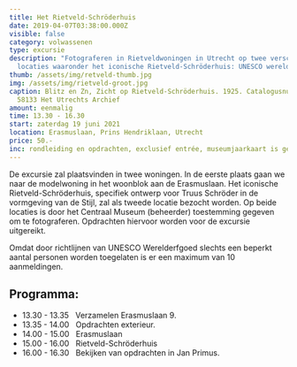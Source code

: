```yaml
---
title: Het Rietveld-Schröderhuis
date: 2019-04-07T03:38:00.000Z
visible: false
category: volwassenen
type: excursie
description: "Fotograferen in Rietveldwoningen in Utrecht op twee verschillende
  locaties waaronder het iconische Rietveld-Schröderhuis: UNESCO werelderfgoed."
thumb: /assets/img/retveld-thumb.jpg
img: /assets/img/rietveld-groot.jpg
caption: Blitz en Zn, Zicht op Rietveld-Schröderhuis. 1925. Catalogusnummer
  58133 Het Utrechts Archief
amount: eenmalig
time: 13.30 - 16.30
start: zaterdag 19 juni 2021
location: Erasmuslaan, Prins Hendriklaan, Utrecht
price: 50.-
inc: rondleiding en opdrachten, exclusief entrée, museumjaarkaart is geldig
---
```

De excursie zal plaatsvinden in twee woningen. In de eerste plaats gaan we naar de modelwoning in het woonblok aan de Erasmuslaan. Het iconische Rietveld-Schröderhuis, specifiek ontwerp voor Truus Schröder in de vormgeving van de Stijl, zal als tweede locatie bezocht worden. Op beide locaties is door het Centraal Museum (beheerder) toestemming gegeven om te fotograferen. Opdrachten hiervoor worden voor de excursie uitgereikt.

Omdat door richtlijnen van UNESCO Werelderfgoed slechts een beperkt aantal personen worden toegelaten is er een maximum van 10 aanmeldingen.

## Programma:

- 13.30 - 13.35 &nbsp; Verzamelen Erasmuslaan 9.   
- 13.35 - 14.00 &nbsp; Opdrachten exterieur.   
- 14.00 - 15.00 &nbsp; Erasmuslaan   
- 15.00 - 16.00 &nbsp; Rietveld-Schröderhuis             
- 16.00 - 16.30 &nbsp; Bekijken van opdrachten in Jan Primus.           


